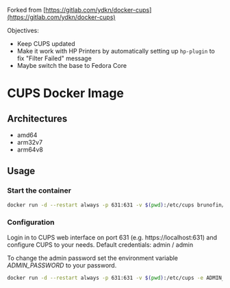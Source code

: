 Forked from [https://gitlab.com/ydkn/docker-cups](https://gitlab.com/ydkn/docker-cups)

Objectives:

* Keep CUPS updated
* Make it work with HP Printers by automatically setting up `hp-plugin` to fix "Filter Failed" message
* Maybe switch the base to Fedora Core

# CUPS Docker Image

## Architectures

- amd64
- arm32v7
- arm64v8

## Usage

### Start the container

```bash
docker run -d --restart always -p 631:631 -v $(pwd):/etc/cups brunofin/cups:latest
```

### Configuration

Login in to CUPS web interface on port 631 (e.g. https://localhost:631) and configure CUPS to your needs.
Default credentials: admin / admin

To change the admin password set the environment variable _ADMIN_PASSWORD_ to your password.

```bash
docker run -d --restart always -p 631:631 -v $(pwd):/etc/cups -e ADMIN_PASSWORD=mySecretPassword brunofin/cups:latest
```
